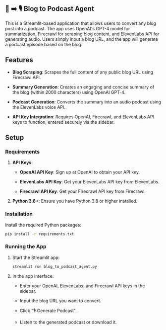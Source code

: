 ## 📰 ➡️ 🎙️ Blog to Podcast Agent

This is a Streamlit-based application that allows users to convert any blog post into a podcast. The app uses OpenAI's GPT-4 model for summarization, Firecrawl for scraping blog content, and ElevenLabs API for generating audio. Users simply input a blog URL, and the app will generate a podcast episode based on the blog.

## Features

- **Blog Scraping**: Scrapes the full content of any public blog URL using Firecrawl API.

- **Summary Generation**: Creates an engaging and concise summary of the blog (within 2000 characters) using OpenAI GPT-4.

- **Podcast Generation**: Converts the summary into an audio podcast using the ElevenLabs voice API.

- **API Key Integration**: Requires OpenAI, Firecrawl, and ElevenLabs API keys to function, entered securely via the sidebar.

## Setup

### Requirements

1. **API Keys**:

   - **OpenAI API Key**: Sign up at OpenAI to obtain your API key.

   - **ElevenLabs API Key**: Get your ElevenLabs API key from ElevenLabs.

   - **Firecrawl API Key**: Get your Firecrawl API key from Firecrawl.

2. **Python 3.8+**: Ensure you have Python 3.8 or higher installed.

### Installation

Install the required Python packages:

```bash
pip install -r requirements.txt
```

### Running the App

1. Start the Streamlit app:

   ```bash
   streamlit run blog_to_podcast_agent.py
   ```

2. In the app interface:

   - Enter your OpenAI, ElevenLabs, and Firecrawl API keys in the sidebar.

   - Input the blog URL you want to convert.

   - Click "🎙️ Generate Podcast".

   - Listen to the generated podcast or download it.
